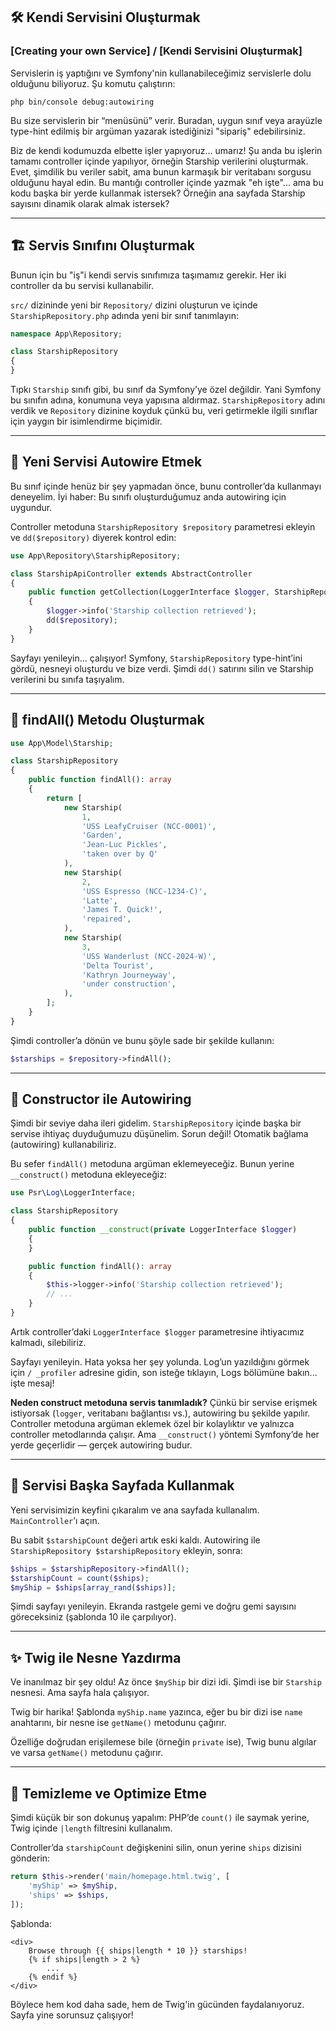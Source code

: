 ## 🛠️ Kendi Servisini Oluşturmak

### \[Creating your own Service] / \[Kendi Servisini Oluşturmak]

Servislerin iş yaptığını ve Symfony'nin kullanabileceğimiz servislerle dolu olduğunu biliyoruz. Şu komutu çalıştırın:

```
php bin/console debug:autowiring
```

Bu size servislerin bir “menüsünü” verir. Buradan, uygun sınıf veya arayüzle type-hint edilmiş bir argüman yazarak istediğinizi "sipariş" edebilirsiniz.

Biz de kendi kodumuzda elbette işler yapıyoruz... umarız!
Şu anda bu işlerin tamamı controller içinde yapılıyor, örneğin Starship verilerini oluşturmak.
Evet, şimdilik bu veriler sabit, ama bunun karmaşık bir veritabanı sorgusu olduğunu hayal edin.
Bu mantığı controller içinde yazmak "eh işte"... ama bu kodu başka bir yerde kullanmak istersek?
Örneğin ana sayfada Starship sayısını dinamik olarak almak istersek?

---

## 🏗️ Servis Sınıfını Oluşturmak

Bunun için bu "iş"i kendi servis sınıfımıza taşımamız gerekir.
Her iki controller da bu servisi kullanabilir.

`src/` dizininde yeni bir `Repository/` dizini oluşturun ve içinde `StarshipRepository.php` adında yeni bir sınıf tanımlayın:

```php
namespace App\Repository;

class StarshipRepository
{
}
```

Tıpkı `Starship` sınıfı gibi, bu sınıf da Symfony’ye özel değildir.
Yani Symfony bu sınıfın adına, konumuna veya yapısına aldırmaz.
`StarshipRepository` adını verdik ve `Repository` dizinine koyduk çünkü bu, veri getirmekle ilgili sınıflar için yaygın bir isimlendirme biçimidir.

---

## 🔗 Yeni Servisi Autowire Etmek

Bu sınıf içinde henüz bir şey yapmadan önce, bunu controller’da kullanmayı deneyelim.
İyi haber: Bu sınıfı oluşturduğumuz anda autowiring için uygundur.

Controller metoduna `StarshipRepository $repository` parametresi ekleyin ve `dd($repository)` diyerek kontrol edin:

```php
use App\Repository\StarshipRepository;

class StarshipApiController extends AbstractController
{
    public function getCollection(LoggerInterface $logger, StarshipRepository $repository): Response
    {
        $logger->info('Starship collection retrieved');
        dd($repository);
    }
}
```

Sayfayı yenileyin... çalışıyor! Symfony, `StarshipRepository` type-hint’ini gördü, nesneyi oluşturdu ve bize verdi.
Şimdi `dd()` satırını silin ve Starship verilerini bu sınıfa taşıyalım.

---

## 🧾 findAll() Metodu Oluşturmak

```php
use App\Model\Starship;

class StarshipRepository
{
    public function findAll(): array
    {
        return [
            new Starship(
                1,
                'USS LeafyCruiser (NCC-0001)',
                'Garden',
                'Jean-Luc Pickles',
                'taken over by Q'
            ),
            new Starship(
                2,
                'USS Espresso (NCC-1234-C)',
                'Latte',
                'James T. Quick!',
                'repaired',
            ),
            new Starship(
                3,
                'USS Wanderlust (NCC-2024-W)',
                'Delta Tourist',
                'Kathryn Journeyway',
                'under construction',
            ),
        ];
    }
}
```

Şimdi controller’a dönün ve bunu şöyle sade bir şekilde kullanın:

```php
$starships = $repository->findAll();
```

---

## 🧱 Constructor ile Autowiring

Şimdi bir seviye daha ileri gidelim.
`StarshipRepository` içinde başka bir servise ihtiyaç duyduğumuzu düşünelim.
Sorun değil! Otomatik bağlama (autowiring) kullanabiliriz.

Bu sefer `findAll()` metoduna argüman eklemeyeceğiz.
Bunun yerine `__construct()` metoduna ekleyeceğiz:

```php
use Psr\Log\LoggerInterface;

class StarshipRepository
{
    public function __construct(private LoggerInterface $logger)
    {
    }

    public function findAll(): array
    {
        $this->logger->info('Starship collection retrieved');
        // ...
    }
}
```

Artık controller’daki `LoggerInterface $logger` parametresine ihtiyacımız kalmadı, silebiliriz.

Sayfayı yenileyin. Hata yoksa her şey yolunda.
Log’un yazıldığını görmek için `/ _profiler` adresine gidin, son isteğe tıklayın, Logs bölümüne bakın... işte mesaj!

**Neden construct metoduna servis tanımladık?**
Çünkü bir servise erişmek istiyorsak (`logger`, veritabanı bağlantısı vs.), autowiring bu şekilde yapılır.
Controller metoduna argüman eklemek özel bir kolaylıktır ve yalnızca controller metodlarında çalışır.
Ama `__construct()` yöntemi Symfony’de her yerde geçerlidir — gerçek autowiring budur.

---

## 🧪 Servisi Başka Sayfada Kullanmak

Yeni servisimizin keyfini çıkaralım ve ana sayfada kullanalım.
`MainController`’ı açın.

Bu sabit `$starshipCount` değeri artık eski kaldı.
Autowiring ile `StarshipRepository $starshipRepository` ekleyin, sonra:

```php
$ships = $starshipRepository->findAll();
$starshipCount = count($ships);
$myShip = $ships[array_rand($ships)];
```

Şimdi sayfayı yenileyin.
Ekranda rastgele gemi ve doğru gemi sayısını göreceksiniz (şablonda 10 ile çarpılıyor).

---

## ✨ Twig ile Nesne Yazdırma

Ve inanılmaz bir şey oldu!
Az önce `$myShip` bir dizi idi.
Şimdi ise bir `Starship` nesnesi.
Ama sayfa hala çalışıyor.

Twig bir harika!
Şablonda `myShip.name` yazınca, eğer bu bir dizi ise `name` anahtarını, bir nesne ise `getName()` metodunu çağırır.

Özelliğe doğrudan erişilemese bile (örneğin `private` ise), Twig bunu algılar ve varsa `getName()` metodunu çağırır.

---

## 🧹 Temizleme ve Optimize Etme

Şimdi küçük bir son dokunuş yapalım:
PHP’de `count()` ile saymak yerine, Twig içinde `|length` filtresini kullanalım.

Controller’da `starshipCount` değişkenini silin, onun yerine `ships` dizisini gönderin:

```php
return $this->render('main/homepage.html.twig', [
    'myShip' => $myShip,
    'ships' => $ships,
]);
```

Şablonda:

```twig
<div>
    Browse through {{ ships|length * 10 }} starships!
    {% if ships|length > 2 %}
        ...
    {% endif %}
</div>
```

Böylece hem kod daha sade, hem de Twig'in gücünden faydalanıyoruz.
Sayfa yine sorunsuz çalışıyor!

